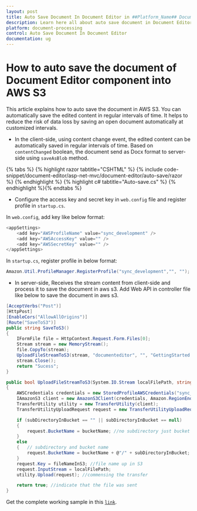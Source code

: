 ```yaml
---
layout: post
title: Auto Save Document In Document Editor in ##Platform_Name## Document Editor Component
description: Learn here all about auto save document in Document Editor in Syncfusion ##Platform_Name## Document Editor component of syncfusion and more.
platform: document-processing
control: Auto Save Document In Document Editor
documentation: ug
---
```



# How to auto save the document of Document Editor component into AWS S3

This article explains how to auto save the document in AWS S3. You can automatically save the edited content in regular intervals of time. It helps to reduce the risk of data loss by saving an open document automatically at customized intervals.

* In the client-side, using content change event, the edited content can be automatically saved in regular intervals of time. Based on `contentChanged` boolean, the document send as Docx format to server-side using `saveAsBlob` method.


{% tabs %}
{% highlight razor tabtitle="CSHTML" %}
{% include code-snippet/document-editor/asp-net-mvc/document-editor/auto-save/razor %}
{% endhighlight %}
{% highlight c# tabtitle="Auto-save.cs" %}
{% endhighlight %}{% endtabs %}



* Configure the access key and secret key in `web.config` file and register profile in `startup.cs`.

In `web.config`, add key like below format:

```c#
<appSettings>
    <add key="AWSProfileName" value="sync_development" />
    <add key="AWSAccessKey" value="" />
    <add key="AWSSecretKey" value="" />
</appSettings>
```

In `startup.cs`, register profile in below format:

```c#
Amazon.Util.ProfileManager.RegisterProfile("sync_development","", "");
```

* In server-side, Receives the stream content from client-side and process it to save the document in aws s3. Add Web API in controller file like below to save the document in aws s3.

```c#
[AcceptVerbs("Post")]
[HttpPost]
[EnableCors("AllowAllOrigins")]
[Route("SaveToS3")]
public string SaveToS3()
{
    IFormFile file = HttpContext.Request.Form.Files[0];
    Stream stream = new MemoryStream();
    file.CopyTo(stream);
    UploadFileStreamToS3(stream, "documenteditor", "", "GettingStarted.docx");
    stream.Close();
    return "Sucess";
}

public bool UploadFileStreamToS3(System.IO.Stream localFilePath, string bucketName, string subDirectoryInBucket, string fileNameInS3)
{
    AWSCredentials credentials = new StoredProfileAWSCredentials("sync_development");
    IAmazonS3 client = new AmazonS3Client(credentials, Amazon.RegionEndpoint.USEast1);
    TransferUtility utility = new TransferUtility(client);
    TransferUtilityUploadRequest request = new TransferUtilityUploadRequest();

    if (subDirectoryInBucket == "" || subDirectoryInBucket == null)
    {
        request.BucketName = bucketName; //no subdirectory just bucket name  
    }
    else
    {   // subdirectory and bucket name  
        request.BucketName = bucketName + @"/" + subDirectoryInBucket;
    }
    request.Key = fileNameInS3; //file name up in S3  
    request.InputStream = localFilePath;
    utility.Upload(request); //commensing the transfer  

    return true; //indicate that the file was sent  
}
```

Get the complete working sample in this [`link`](https://github.com/SyncfusionExamples/Auto-Save-documents-in-Word-Processor).
